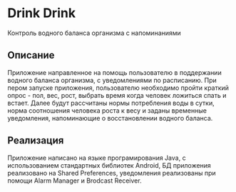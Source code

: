 Drink Drink
 =======
Контроль водного баланса организма с напоминаниями

 Описание
 -------
Приложение направленное на помощь пользователю в поддержании водного баланса организма, с уведомлениями по расписанию. При пером запуске приложения, пользователю необходимо пройти краткий опрос - пол, вес, рост, выбрать время когда человек ложиться спать и встает. Далее будут рассчитаны нормы потребления воды в сутки, норма соотношения человека роста к весу и заданы временные уведомления, напоминающие о восстановлении водного баланса.

 Реализация
 -------
Приложение написано на языке програмирования Java, с использованием стандартных библиотек Android, БД приложения реализовано на Shared Preferences, уведомления реализованы при помощи Alarm Manager и Brodcast Receiver.

